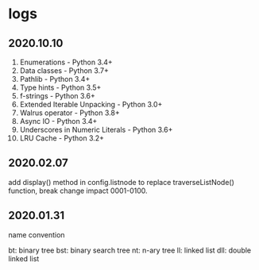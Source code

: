 # logs

## 2020.10.10

1. Enumerations - Python 3.4+
2. Data classes - Python 3.7+
3. Pathlib - Python 3.4+
4. Type hints - Python 3.5+
5. f-strings - Python 3.6+
6. Extended Iterable Unpacking - Python 3.0+
7. Walrus operator - Python 3.8+
8. Async IO - Python 3.4+ 
9. Underscores in Numeric Literals - Python 3.6+
10. LRU Cache - Python 3.2+

## 2020.02.07

add display() method in config.listnode to replace traverseListNode() function, break change impact 0001-0100.

## 2020.01.31

name convention

bt: binary tree
bst: binary search tree
nt: n-ary tree
ll: linked list
dll: double linked list
